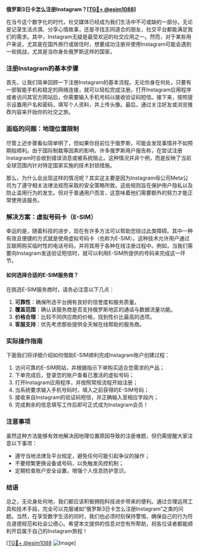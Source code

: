 **俄罗斯3日卡怎么注册Instagram？[[TG💪+ @esim1088](https://t.me/s/esim1088)]**

在当今这个数字化的时代，社交媒体已经成为我们生活中不可或缺的一部分。无论是记录生活点滴、分享心情故事，还是寻找志同道合的朋友，社交平台都能满足我们的需求。其中，Instagram无疑是最受欢迎的社交应用之一。然而，对于某些用户来说，尤其是在国外旅行或居住时，想要成功注册并使用Instagram可能会遇到一些挑战，尤其是当你身处俄罗斯这样的国家。

### 注册Instagram的基本步骤

首先，让我们简单回顾一下注册Instagram的基本流程。无论你身在何处，只要有一部智能手机和稳定的网络连接，就可以轻松完成注册。打开Instagram应用程序或者访问其官方网站后，你需要输入手机号码以接收验证码短信。接下来，按照提示设置用户名和密码，填写个人资料，并上传头像。最后，通过关注好友或浏览推荐内容来开始你的社交之旅。

### 面临的问题：地理位置限制

尽管上述步骤看似简单明了，但如果你目前位于俄罗斯，可能会发现事情并不如预期般顺利。由于国际制裁等因素的影响，许多俄罗斯用户报告称，在尝试注册Instagram时会收到错误消息或被系统阻止。这种情况并非个例，而是反映了当前全球范围内针对特定国家实施的技术封锁措施。

那么，为什么会出现这样的情况呢？其实这主要是因为Instagram母公司Meta公司为了遵守相关法律法规而采取的安全策略所致。这些规则旨在保护用户隐私以及防止滥用行为的发生。但对于普通用户而言，这意味着他们需要额外的努力才能正常使用该服务。

### 解决方案：虚拟号码卡（E-SIM）

幸运的是，随着科技的进步，现在有许多方法可以帮助您绕过此类障碍。其中一种有效且便捷的方式就是使用虚拟号码卡（也称为E-SIM）。这种技术允许用户通过互联网购买临时性的电话号码，并将其用于各种在线注册过程中。例如，当我们需要向Instagram发送验证短信时，就可以利用E-SIM所提供的号码来完成这一环节。

#### 如何选择合适的E-SIM服务商？

在挑选E-SIM服务商时，请务必注意以下几点：
1. **可靠性**：确保所选平台拥有良好的信誉度和服务质量。
2. **覆盖范围**：确认该服务商是否支持俄罗斯地区的通话与数据流量功能。
3. **价格合理**：比较不同供应商的价格，找到性价比最高的选项。
4. **客服支持**：优先考虑那些提供全天候在线帮助的服务商。

### 实际操作指南

下面我们将详细介绍如何借助E-SIM顺利完成Instagram账户创建过程：

1. 访问可靠的E-SIM网站，并根据指示下单购买适合您需求的产品；
2. 下单完成后，登录您的账户查看已激活的虚拟号码；
3. 打开Instagram应用程序，并按照常规流程开始注册；
4. 当系统要求输入手机号码时，填入之前获得的E-SIM号码；
5. 接收来自Instagram的验证码短信，并正确输入至相应字段内；
6. 完成剩余的信息填写工作后即可正式成为Instagram会员！

### 注意事项

虽然这种方法能够有效地解决因地理位置原因导致的注册难题，但仍需提醒大家注意以下事项：
- 遵守当地法律及平台规定，避免任何可能引起争议的操作；
- 不要频繁更换设备或号码，以免触发风控机制；
- 定期检查账户安全设置，增强个人信息防护意识。

### 结语

总之，无论身处何地，我们都应该积极拥抱科技进步带来的便利。通过合理运用工具和技术手段，完全可以克服诸如“俄罗斯3日卡怎么注册Instagram”之类的问题。当然，在享受数字生活的同时，我们也必须时刻保持警惕，确保自己的行为符合道德规范和社会公德心。希望本文提供的信息对您有所帮助，祝各位读者都能顺利开启属于自己的Instagram旅程！

[[TG💪+ @esim1088](https://t.me/s/esim1088) ![Image](https://i.postimg.cc/4NQfJmqS/Snipaste-2025-05-13-00-14-12.png)]